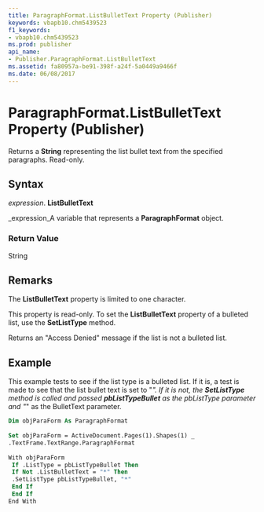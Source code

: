 ```yaml
---
title: ParagraphFormat.ListBulletText Property (Publisher)
keywords: vbapb10.chm5439523
f1_keywords:
- vbapb10.chm5439523
ms.prod: publisher
api_name:
- Publisher.ParagraphFormat.ListBulletText
ms.assetid: fa80957a-be91-398f-a24f-5a0449a9466f
ms.date: 06/08/2017
---
```



# ParagraphFormat.ListBulletText Property (Publisher)

Returns a **String** representing the list bullet text from the specified paragraphs. Read-only.


## Syntax

 _expression_. **ListBulletText**

 _expression_A variable that represents a **ParagraphFormat** object.


### Return Value

String


## Remarks

The **ListBulletText** property is limited to one character.

This property is read-only. To set the **ListBulletText** property of a bulleted list, use the **SetListType** method.

Returns an "Access Denied" message if the list is not a bulleted list.


## Example

This example tests to see if the list type is a bulleted list. If it is, a test is made to see that the list bullet text is set to "*". If it is not, the **SetListType** method is called and passed **pbListTypeBullet** as the pbListType parameter and "*" as the BulletText parameter.


```vb
Dim objParaForm As ParagraphFormat 
 
Set objParaForm = ActiveDocument.Pages(1).Shapes(1) _ 
.TextFrame.TextRange.ParagraphFormat 
 
With objParaForm 
 If .ListType = pbListTypeBullet Then 
 If Not .ListBulletText = "*" Then 
 .SetListType pbListTypeBullet, "*" 
 End If 
 End If 
End With 
 

```


